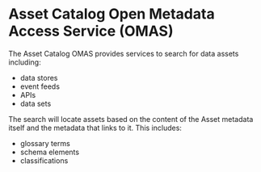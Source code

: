 <!-- SPDX-License-Identifier: Apache-2.0 -->

# Asset Catalog Open Metadata Access Service (OMAS)

The Asset Catalog OMAS provides services to search for data assets including:

* data stores
* event feeds
* APIs
* data sets

The search will locate assets
based on the content of the Asset metadata itself and the metadata that links
to it.  This includes:

* glossary terms
* schema elements
* classifications